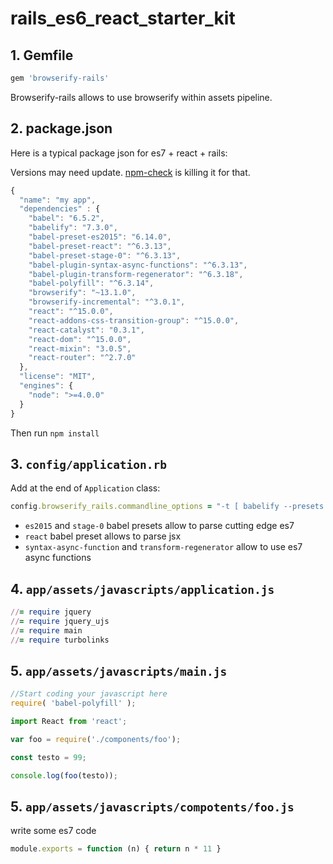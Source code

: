 # rails_es6_react_starter_kit

## 1. Gemfile
```ruby
gem 'browserify-rails'
```
Browserify-rails allows to use browserify within assets pipeline.

## 2. package.json

Here is a typical package json for es7 + react + rails:

Versions may need update. [npm-check](https://www.npmjs.com/package/npm-check) is killing it for that.

```javascript
{
  "name": "my app",
  "dependencies" : {
    "babel": "6.5.2",
    "babelify": "7.3.0",
    "babel-preset-es2015": "6.14.0",
    "babel-preset-react": "^6.3.13",
    "babel-preset-stage-0": "^6.3.13",
    "babel-plugin-syntax-async-functions": "^6.3.13",
    "babel-plugin-transform-regenerator": "^6.3.18",
    "babel-polyfill": "^6.3.14",
    "browserify": "~13.1.0",
    "browserify-incremental": "^3.0.1",
    "react": "^15.0.0",
    "react-addons-css-transition-group": "^15.0.0",
    "react-catalyst": "0.3.1",
    "react-dom": "^15.0.0",
    "react-mixin": "3.0.5",
    "react-router": "^2.7.0"
  },
  "license": "MIT",
  "engines": {
    "node": ">=4.0.0"
  }
}
```

Then run `npm install`

## 3. `config/application.rb`

Add at the end of `Application` class:

```ruby
config.browserify_rails.commandline_options = "-t [ babelify --presets [ es2015 react stage-0 ] --plugins [ syntax-async-functions transform-regenerator ] ]"
```

* `es2015` and `stage-0` babel presets allow to parse cutting edge es7
* `react` babel preset allows to parse jsx
* `syntax-async-function` and `transform-regenerator` allow to use es7 async functions


## 4. `app/assets/javascripts/application.js`

```ruby
//= require jquery
//= require jquery_ujs
//= require main
//= require turbolinks
```

## 5. `app/assets/javascripts/main.js`

```javascript
//Start coding your javascript here
require( 'babel-polyfill' );

import React from 'react';

var foo = require('./components/foo');

const testo = 99;

console.log(foo(testo));
```

## 5. `app/assets/javascripts/compotents/foo.js`
write some es7 code

```javascript
module.exports = function (n) { return n * 11 }
```
